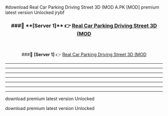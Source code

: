 #download Real Car Parking Driving Street 3D (MOD A.PK [MOD] premium latest version Unlocked jrybf 



<div align="center">
<h3>###🔹 **[Server 1]** 👉 <a href="https://download1apk.web.app/">Real Car Parking Driving Street 3D (MOD</a></h3><br>


###🔹 **[Server 1]** 👉 <a href="https://download1apk.web.app/">Real Car Parking Driving Street 3D (MOD</a></h3>
</div>



----------------------------------------------------------

----------------------------------------------------------

----------------------------------------------------------

----------------------------------------------------------

----------------------------------------------------------

----------------------------------------------------------

----------------------------------------------------------

download premium latest version Unlocked

download premium latest version Unlocked
